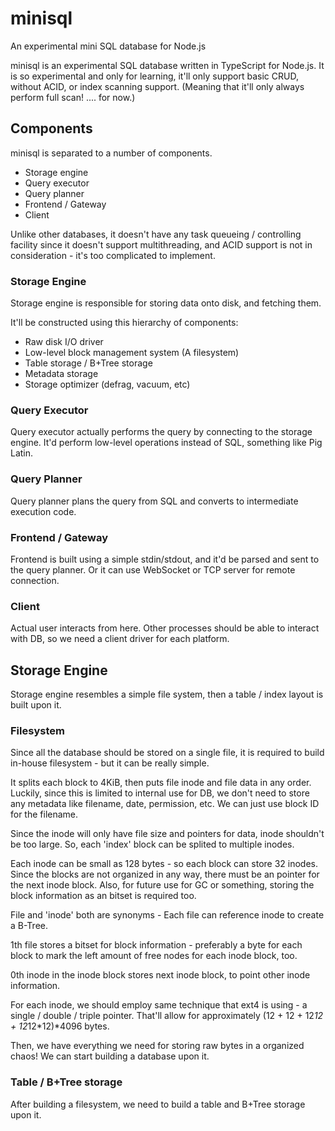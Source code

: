 # minisql
An experimental mini SQL database for Node.js

minisql is an experimental SQL database written in TypeScript for Node.js.
It is so experimental and only for learning, it'll only support basic CRUD,
without ACID, or index scanning support. (Meaning that it'll only always
perform full scan! .... for now.)

## Components
minisql is separated to a number of components.

- Storage engine
- Query executor
- Query planner
- Frontend / Gateway
- Client

Unlike other databases, it doesn't have any task queueing / controlling
facility since it doesn't support multithreading, and ACID support is not
in consideration - it's too complicated to implement.

### Storage Engine
Storage engine is responsible for storing data onto disk, and fetching them.

It'll be constructed using this hierarchy of components:

- Raw disk I/O driver
- Low-level block management system (A filesystem)
- Table storage / B+Tree storage
- Metadata storage
- Storage optimizer (defrag, vacuum, etc)

### Query Executor
Query executor actually performs the query by connecting to the storage engine.
It'd perform low-level operations instead of SQL, something like Pig Latin.

### Query Planner
Query planner plans the query from SQL and converts to intermediate execution
code.

### Frontend / Gateway
Frontend is built using a simple stdin/stdout, and it'd be parsed and sent to
the query planner. Or it can use WebSocket or TCP server for remote connection.

### Client
Actual user interacts from here. Other processes should be able to interact with
DB, so we need a client driver for each platform.

## Storage Engine
Storage engine resembles a simple file system, then a table / index layout
is built upon it.

### Filesystem
Since all the database should be stored on a single file, it is required to
build in-house filesystem - but it can be really simple.

It splits each block to 4KiB, then puts file inode and file data in any
order. Luckily, since this is limited to internal use for DB, we don't need to
store any metadata like filename, date, permission, etc. We can just use
block ID for the filename.

Since the inode will only have file size and pointers for data, inode
shouldn't be too large. So, each 'index' block can be splited to multiple
inodes.

Each inode can be small as 128 bytes - so each block can store 32 inodes.
Since the blocks are not organized in any way, there must be an pointer for the
next inode block. Also, for future use for GC or something, storing the
block information as an bitset is required too.

File and 'inode' both are synonyms - Each file can reference inode
to create a B-Tree.

1th file stores a bitset for block information - preferably a byte for each
block to mark the left amount of free nodes for each inode block, too.

0th inode in the inode block stores next inode block, to point other
inode information.

For each inode, we should employ same technique that ext4 is using -
a single / double / triple pointer. That'll allow for approximately
(12 + 12 + 12*12 + 12*12*12)*4096 bytes.

Then, we have everything we need for storing raw bytes in a organized chaos!
We can start building a database upon it.

### Table / B+Tree storage
After building a filesystem, we need to build a table and B+Tree storage
upon it.